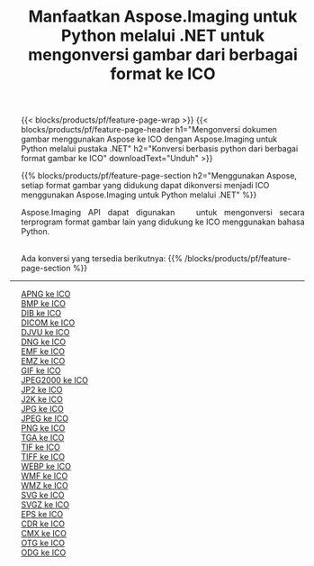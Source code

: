 ﻿---
title: Manfaatkan Aspose.Imaging untuk Python melalui .NET untuk mengonversi gambar dari berbagai format ke ICO 
weight: 3920
url: /id/python-net/conversion/to/ico 
lang: id
langdirlevel: 2
locales: zh-hans,ja,it,ru,de,es,fr,nl,id,lt,pl,pt,vi,tr,ko,zh-hant,ar,hi,th,sv,cs,uk,he
description: Anda dapat menggunakan Aspose.Imaging untuk Python melalui pustaka .NET untuk mengonversi dari berbagai format ke ICO
---

{{< blocks/products/pf/feature-page-wrap >}}
{{< blocks/products/pf/feature-page-header h1="Mengonversi dokumen gambar menggunakan Aspose ke ICO dengan Aspose.Imaging untuk Python melalui pustaka .NET" h2="Konversi berbasis python dari berbagai format gambar ke ICO" downloadText="Unduh" >}}


{{% blocks/products/pf/feature-page-section  h2="Menggunakan Aspose, setiap format gambar yang didukung dapat dikonversi menjadi ICO menggunakan Aspose.Imaging untuk Python melalui .NET" %}}
<p align=justify>Aspose.Imaging API dapat digunakan   untuk mengonversi secara terprogram format gambar lain yang didukung ke ICO menggunakan bahasa Python.</p>
<br/>
Ada konversi yang tersedia berikutnya:
{{% /blocks/products/pf/feature-page-section %}}
<div class="container-fluid productfamilypage bg-gray">
    <div class="convertypes bg-gray agp-content section">
        <div class="container">
		<hr style="margin-left:-20px;"/>
		<div class="row other-converters">
		    <div class='col-md-2 other-converter remove-lp remove-rp'><a href="/imaging/id/python-net/conversion/apng-to-ico" >APNG ke ICO</a></div>
<div class='col-md-2 other-converter remove-lp remove-rp'><a href="/imaging/id/python-net/conversion/bmp-to-ico" >BMP ke ICO</a></div>
<div class='col-md-2 other-converter remove-lp remove-rp'><a href="/imaging/id/python-net/conversion/dib-to-ico" >DIB ke ICO</a></div>
<div class='col-md-2 other-converter remove-lp remove-rp'><a href="/imaging/id/python-net/conversion/dicom-to-ico" >DICOM ke ICO</a></div>
<div class='col-md-2 other-converter remove-lp remove-rp'><a href="/imaging/id/python-net/conversion/djvu-to-ico" >DJVU ke ICO</a></div>
<div class='col-md-2 other-converter remove-lp remove-rp'><a href="/imaging/id/python-net/conversion/dng-to-ico" >DNG ke ICO</a></div>
<div class='col-md-2 other-converter remove-lp remove-rp'><a href="/imaging/id/python-net/conversion/emf-to-ico" >EMF ke ICO</a></div>
<div class='col-md-2 other-converter remove-lp remove-rp'><a href="/imaging/id/python-net/conversion/emz-to-ico" >EMZ ke ICO</a></div>
<div class='col-md-2 other-converter remove-lp remove-rp'><a href="/imaging/id/python-net/conversion/gif-to-ico" >GIF ke ICO</a></div>
<div class='col-md-2 other-converter remove-lp remove-rp'><a href="/imaging/id/python-net/conversion/jpeg2000-to-ico" >JPEG2000 ke ICO</a></div>
<div class='col-md-2 other-converter remove-lp remove-rp'><a href="/imaging/id/python-net/conversion/jp2-to-ico" >JP2 ke ICO</a></div>
<div class='col-md-2 other-converter remove-lp remove-rp'><a href="/imaging/id/python-net/conversion/j2k-to-ico" >J2K ke ICO</a></div>
<div class='col-md-2 other-converter remove-lp remove-rp'><a href="/imaging/id/python-net/conversion/jpg-to-ico" >JPG ke ICO</a></div>
<div class='col-md-2 other-converter remove-lp remove-rp'><a href="/imaging/id/python-net/conversion/jpeg-to-ico" >JPEG ke ICO</a></div>
<div class='col-md-2 other-converter remove-lp remove-rp'><a href="/imaging/id/python-net/conversion/png-to-ico" >PNG ke ICO</a></div>
<div class='col-md-2 other-converter remove-lp remove-rp'><a href="/imaging/id/python-net/conversion/tga-to-ico" >TGA ke ICO</a></div>
<div class='col-md-2 other-converter remove-lp remove-rp'><a href="/imaging/id/python-net/conversion/tif-to-ico" >TIF ke ICO</a></div>
<div class='col-md-2 other-converter remove-lp remove-rp'><a href="/imaging/id/python-net/conversion/tiff-to-ico" >TIFF ke ICO</a></div>
<div class='col-md-2 other-converter remove-lp remove-rp'><a href="/imaging/id/python-net/conversion/webp-to-ico" >WEBP ke ICO</a></div>
<div class='col-md-2 other-converter remove-lp remove-rp'><a href="/imaging/id/python-net/conversion/wmf-to-ico" >WMF ke ICO</a></div>
<div class='col-md-2 other-converter remove-lp remove-rp'><a href="/imaging/id/python-net/conversion/wmz-to-ico" >WMZ ke ICO</a></div>
<div class='col-md-2 other-converter remove-lp remove-rp'><a href="/imaging/id/python-net/conversion/svg-to-ico" >SVG ke ICO</a></div>
<div class='col-md-2 other-converter remove-lp remove-rp'><a href="/imaging/id/python-net/conversion/svgz-to-ico" >SVGZ ke ICO</a></div>
<div class='col-md-2 other-converter remove-lp remove-rp'><a href="/imaging/id/python-net/conversion/eps-to-ico" >EPS ke ICO</a></div>
<div class='col-md-2 other-converter remove-lp remove-rp'><a href="/imaging/id/python-net/conversion/cdr-to-ico" >CDR ke ICO</a></div>
<div class='col-md-2 other-converter remove-lp remove-rp'><a href="/imaging/id/python-net/conversion/cmx-to-ico" >CMX ke ICO</a></div>
<div class='col-md-2 other-converter remove-lp remove-rp'><a href="/imaging/id/python-net/conversion/otg-to-ico" >OTG ke ICO</a></div>
<div class='col-md-2 other-converter remove-lp remove-rp'><a href="/imaging/id/python-net/conversion/odg-to-ico" >ODG ke ICO</a></div>
                </div>
        </div>
    </div>
</div>
<br/>

